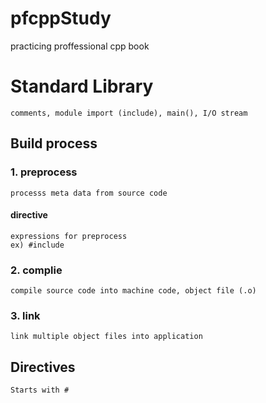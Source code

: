 # pfcppStudy
practicing proffessional cpp book

# Standard Library
    comments, module import (include), main(), I/O stream

## Build process
### 1. preprocess
    processs meta data from source code
#### directive
    expressions for preprocess
    ex) #include
### 2. complie
    compile source code into machine code, object file (.o)
### 3. link
    link multiple object files into application

## Directives

    Starts with #